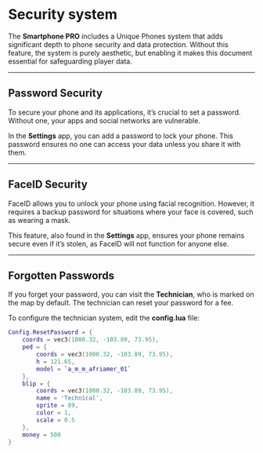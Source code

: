 # Security system

The **Smartphone PRO** includes a Unique Phones system that adds significant depth to phone security and data protection. Without this feature, the system is purely aesthetic, but enabling it makes this document essential for safeguarding player data.

***

## **P**assword Security

To secure your phone and its applications, it’s crucial to set a password. Without one, your apps and social networks are vulnerable.

In the **Settings** app, you can add a password to lock your phone. This password ensures no one can access your data unless you share it with them.

***

## FaceID Security

FaceID allows you to unlock your phone using facial recognition. However, it requires a backup password for situations where your face is covered, such as wearing a mask.

This feature, also found in the **Settings** app, ensures your phone remains secure even if it’s stolen, as FaceID will not function for anyone else.

***

## Forgotten Passwords

If you forget your password, you can visit the **Technician**, who is marked on the map by default. The technician can reset your password for a fee.

To configure the technician system, edit the **config.lua** file:

```lua
Config.ResetPassword = {
    coords = vec3(1000.32, -103.89, 73.95),
    ped = {
        coords = vec3(1000.32, -103.89, 73.95),
        h = 121.65,
        model = `a_m_m_afriamer_01`
    },
    blip = {
        coords = vec3(1000.32, -103.89, 73.95),
        name = 'Technical',
        sprite = 89,
        color = 1,
        scale = 0.5
    },
    money = 500
}
```
